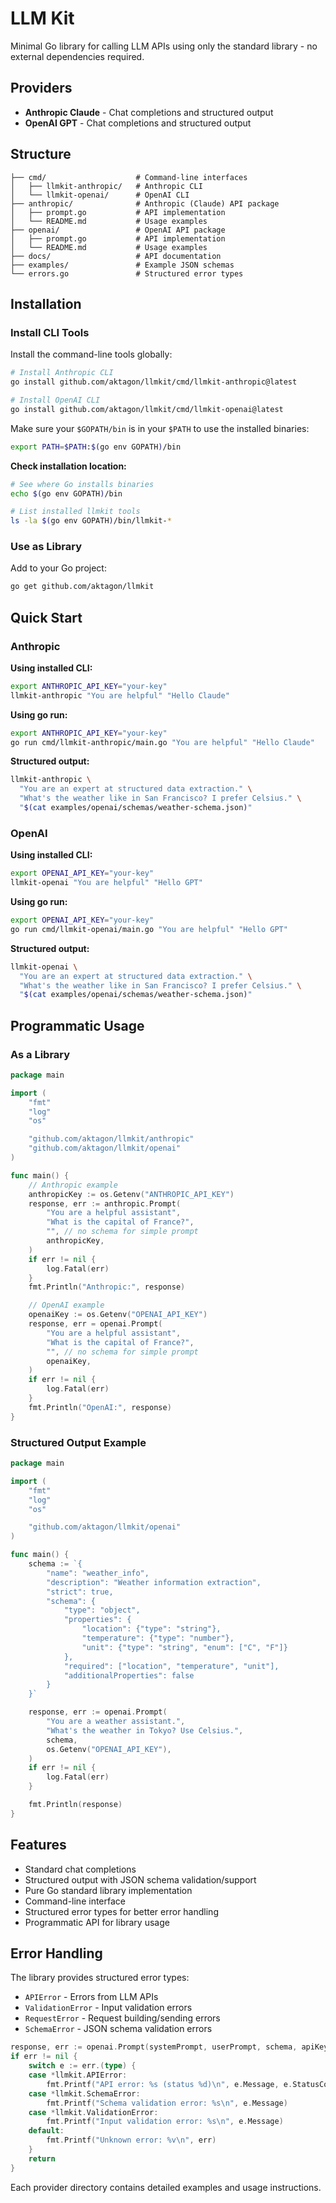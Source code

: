 # LLM Kit

Minimal Go library for calling LLM APIs using only the standard library - no
external dependencies required.

## Providers

- **Anthropic Claude** - Chat completions and structured output
- **OpenAI GPT** - Chat completions and structured output

## Structure

```
├── cmd/                    # Command-line interfaces
│   ├── llmkit-anthropic/   # Anthropic CLI
│   └── llmkit-openai/      # OpenAI CLI
├── anthropic/              # Anthropic (Claude) API package
│   ├── prompt.go           # API implementation
│   └── README.md           # Usage examples
├── openai/                 # OpenAI API package
│   ├── prompt.go           # API implementation
│   └── README.md           # Usage examples
├── docs/                   # API documentation
├── examples/               # Example JSON schemas
└── errors.go               # Structured error types
```

## Installation

### Install CLI Tools

Install the command-line tools globally:

```bash
# Install Anthropic CLI
go install github.com/aktagon/llmkit/cmd/llmkit-anthropic@latest

# Install OpenAI CLI
go install github.com/aktagon/llmkit/cmd/llmkit-openai@latest
```

Make sure your `$GOPATH/bin` is in your `$PATH` to use the installed binaries:

```bash
export PATH=$PATH:$(go env GOPATH)/bin
```

**Check installation location:**

```bash
# See where Go installs binaries
echo $(go env GOPATH)/bin

# List installed llmkit tools
ls -la $(go env GOPATH)/bin/llmkit-*
```

### Use as Library

Add to your Go project:

```bash
go get github.com/aktagon/llmkit
```

## Quick Start

### Anthropic

**Using installed CLI:**

```bash
export ANTHROPIC_API_KEY="your-key"
llmkit-anthropic "You are helpful" "Hello Claude"
```

**Using go run:**

```bash
export ANTHROPIC_API_KEY="your-key"
go run cmd/llmkit-anthropic/main.go "You are helpful" "Hello Claude"
```

**Structured output:**

```bash
llmkit-anthropic \
  "You are an expert at structured data extraction." \
  "What's the weather like in San Francisco? I prefer Celsius." \
  "$(cat examples/openai/schemas/weather-schema.json)"
```

### OpenAI

**Using installed CLI:**

```bash
export OPENAI_API_KEY="your-key"
llmkit-openai "You are helpful" "Hello GPT"
```

**Using go run:**

```bash
export OPENAI_API_KEY="your-key"
go run cmd/llmkit-openai/main.go "You are helpful" "Hello GPT"
```

**Structured output:**

```bash
llmkit-openai \
  "You are an expert at structured data extraction." \
  "What's the weather like in San Francisco? I prefer Celsius." \
  "$(cat examples/openai/schemas/weather-schema.json)"
```

## Programmatic Usage

### As a Library

```go
package main

import (
    "fmt"
    "log"
    "os"

    "github.com/aktagon/llmkit/anthropic"
    "github.com/aktagon/llmkit/openai"
)

func main() {
    // Anthropic example
    anthropicKey := os.Getenv("ANTHROPIC_API_KEY")
    response, err := anthropic.Prompt(
        "You are a helpful assistant",
        "What is the capital of France?",
        "", // no schema for simple prompt
        anthropicKey,
    )
    if err != nil {
        log.Fatal(err)
    }
    fmt.Println("Anthropic:", response)

    // OpenAI example
    openaiKey := os.Getenv("OPENAI_API_KEY")
    response, err = openai.Prompt(
        "You are a helpful assistant",
        "What is the capital of France?",
        "", // no schema for simple prompt
        openaiKey,
    )
    if err != nil {
        log.Fatal(err)
    }
    fmt.Println("OpenAI:", response)
}
```

### Structured Output Example

```go
package main

import (
    "fmt"
    "log"
    "os"

    "github.com/aktagon/llmkit/openai"
)

func main() {
    schema := `{
        "name": "weather_info",
        "description": "Weather information extraction",
        "strict": true,
        "schema": {
            "type": "object",
            "properties": {
                "location": {"type": "string"},
                "temperature": {"type": "number"},
                "unit": {"type": "string", "enum": ["C", "F"]}
            },
            "required": ["location", "temperature", "unit"],
            "additionalProperties": false
        }
    }`

    response, err := openai.Prompt(
        "You are a weather assistant.",
        "What's the weather in Tokyo? Use Celsius.",
        schema,
        os.Getenv("OPENAI_API_KEY"),
    )
    if err != nil {
        log.Fatal(err)
    }

    fmt.Println(response)
}
```

## Features

- Standard chat completions
- Structured output with JSON schema validation/support
- Pure Go standard library implementation
- Command-line interface
- Structured error types for better error handling
- Programmatic API for library usage

## Error Handling

The library provides structured error types:

- `APIError` - Errors from LLM APIs
- `ValidationError` - Input validation errors
- `RequestError` - Request building/sending errors
- `SchemaError` - JSON schema validation errors

```go
response, err := openai.Prompt(systemPrompt, userPrompt, schema, apiKey)
if err != nil {
    switch e := err.(type) {
    case *llmkit.APIError:
        fmt.Printf("API error: %s (status %d)\n", e.Message, e.StatusCode)
    case *llmkit.SchemaError:
        fmt.Printf("Schema validation error: %s\n", e.Message)
    case *llmkit.ValidationError:
        fmt.Printf("Input validation error: %s\n", e.Message)
    default:
        fmt.Printf("Unknown error: %v\n", err)
    }
    return
}
```

Each provider directory contains detailed examples and usage instructions.
